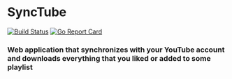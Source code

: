 # SyncTube

[![Build Status](https://travis-ci.org/nclandrei/YTSync.png)](https://travis-ci.org/nclandrei/YTSync)
[![Go Report Card](https://goreportcard.com/badge/github.com/nclandrei/ytsync)](https://goreportcard.com/report/github.com/nclandrei/ytsync)

### Web application that synchronizes with your YouTube account and downloads everything that you liked or added to some playlist  
